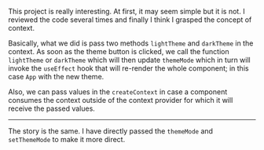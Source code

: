 This project is really interesting. At first, it may seem simple but it is not. I reviewed the code several times and finally I think I grasped the concept of context.

Basically, what we did is pass two methods `lightTheme` and `darkTheme` in the context. As soon as the theme button is clicked, we call the function `lightTheme` or `darkTheme` which will then update `themeMode` which in turn will invoke the  `useEffect` hook that will re-render the whole component; in this case `App` with the new theme. 

Also, we can pass values in the `createContext` in case a component consumes the context outside of the context provider for which it will receive the passed values.

-------------------------------------------

The story is the same. I have directly passed the `themeMode` and  `setThemeMode` to make it more direct.